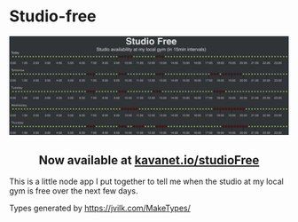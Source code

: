 # Studio-free
![Studio Free](./readmeImages/screenshot.JPG)

<h2 align="center">
Now available at <a href="https://kavanet.io/studiofree">kavanet.io/studioFree</a>
</h2>

This is a little node app I put together to tell me when the studio at my local gym is free over the next few days.

Types generated by https://jvilk.com/MakeTypes/
